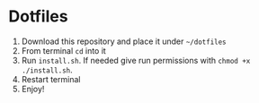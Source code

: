 # Dotfiles

1. Download this repository and place it under `~/dotfiles`
2. From terminal `cd` into it
3. Run `install.sh`. If needed give run permissions with `chmod +x ./install.sh`.
4. Restart terminal
5. Enjoy!
